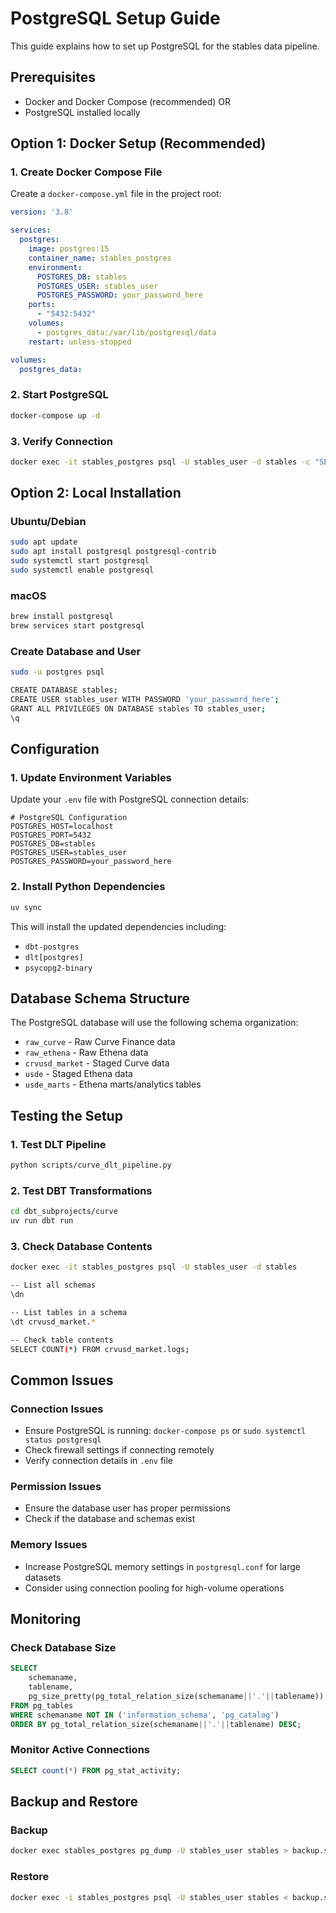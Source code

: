 # PostgreSQL Setup Guide

This guide explains how to set up PostgreSQL for the stables data pipeline.

## Prerequisites

- Docker and Docker Compose (recommended) OR
- PostgreSQL installed locally

## Option 1: Docker Setup (Recommended)

### 1. Create Docker Compose File

Create a `docker-compose.yml` file in the project root:

```yaml
version: '3.8'

services:
  postgres:
    image: postgres:15
    container_name: stables_postgres
    environment:
      POSTGRES_DB: stables
      POSTGRES_USER: stables_user
      POSTGRES_PASSWORD: your_password_here
    ports:
      - "5432:5432"
    volumes:
      - postgres_data:/var/lib/postgresql/data
    restart: unless-stopped

volumes:
  postgres_data:
```

### 2. Start PostgreSQL

```bash
docker-compose up -d
```

### 3. Verify Connection

```bash
docker exec -it stables_postgres psql -U stables_user -d stables -c "SELECT version();"
```

## Option 2: Local Installation

### Ubuntu/Debian
```bash
sudo apt update
sudo apt install postgresql postgresql-contrib
sudo systemctl start postgresql
sudo systemctl enable postgresql
```

### macOS
```bash
brew install postgresql
brew services start postgresql
```

### Create Database and User

```bash
sudo -u postgres psql

CREATE DATABASE stables;
CREATE USER stables_user WITH PASSWORD 'your_password_here';
GRANT ALL PRIVILEGES ON DATABASE stables TO stables_user;
\q
```

## Configuration

### 1. Update Environment Variables

Update your `.env` file with PostgreSQL connection details:

```env
# PostgreSQL Configuration
POSTGRES_HOST=localhost
POSTGRES_PORT=5432
POSTGRES_DB=stables
POSTGRES_USER=stables_user
POSTGRES_PASSWORD=your_password_here
```

### 2. Install Python Dependencies

```bash
uv sync
```

This will install the updated dependencies including:
- `dbt-postgres`
- `dlt[postgres]`
- `psycopg2-binary`

## Database Schema Structure

The PostgreSQL database will use the following schema organization:

- `raw_curve` - Raw Curve Finance data
- `raw_ethena` - Raw Ethena data
- `crvusd_market` - Staged Curve data
- `usde` - Staged Ethena data
- `usde_marts` - Ethena marts/analytics tables

## Testing the Setup

### 1. Test DLT Pipeline

```bash
python scripts/curve_dlt_pipeline.py
```

### 2. Test DBT Transformations

```bash
cd dbt_subprojects/curve
uv run dbt run
```

### 3. Check Database Contents

```bash
docker exec -it stables_postgres psql -U stables_user -d stables

-- List all schemas
\dn

-- List tables in a schema
\dt crvusd_market.*

-- Check table contents
SELECT COUNT(*) FROM crvusd_market.logs;
```

## Common Issues

### Connection Issues
- Ensure PostgreSQL is running: `docker-compose ps` or `sudo systemctl status postgresql`
- Check firewall settings if connecting remotely
- Verify connection details in `.env` file

### Permission Issues
- Ensure the database user has proper permissions
- Check if the database and schemas exist

### Memory Issues
- Increase PostgreSQL memory settings in `postgresql.conf` for large datasets
- Consider using connection pooling for high-volume operations

## Monitoring

### Check Database Size
```sql
SELECT 
    schemaname,
    tablename,
    pg_size_pretty(pg_total_relation_size(schemaname||'.'||tablename)) as size
FROM pg_tables 
WHERE schemaname NOT IN ('information_schema', 'pg_catalog')
ORDER BY pg_total_relation_size(schemaname||'.'||tablename) DESC;
```

### Monitor Active Connections
```sql
SELECT count(*) FROM pg_stat_activity;
```

## Backup and Restore

### Backup
```bash
docker exec stables_postgres pg_dump -U stables_user stables > backup.sql
```

### Restore
```bash
docker exec -i stables_postgres psql -U stables_user stables < backup.sql
```